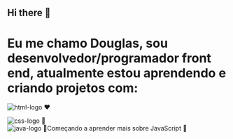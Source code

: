 ## Hi there 👋

# Eu me chamo Douglas, sou desenvolvedor/programador front end, atualmente estou aprendendo e criando projetos com:


<img src="https://img.shields.io/badge/HTML5-E34F26?style=for-the-badge&logo=html5&logoColor=white" alt="html-logo"> :heart:

<img src="https://img.shields.io/badge/CSS3-1572B6?style=for-the-badge&logo=css3&logoColor=white" alt="css-logo"> :blue_heart:
<br>
<img src="https://img.shields.io/badge/JavaScript-F7DF1E?style=for-the-badge&logo=javascript&logoColor=black" alt="java-logo"> :yellow_heart:Começando a aprender mais sobre JavaScript :pencil:

